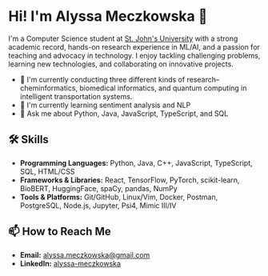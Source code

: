 # Hi! I'm Alyssa Meczkowska 🌸

I'm a Computer Science student at [St. John's University](https://www.stjohns.edu) with a strong academic record, hands-on research experience in ML/AI, and a passion for teaching and advocacy in technology. I enjoy tackling challenging problems, learning new technologies, and collaborating on innovative projects.

- 🔭 I'm currently conducting three different kinds of research– cheminformatics, biomedical informatics, and quantum computing in intelligent transportation systems.
- 🌱 I'm currently learning sentiment analysis and NLP
- 💬 Ask me about Python, Java, JavaScript, TypeScript, and SQL


## 🛠️ Skills

- **Programming Languages:** Python, Java, C++, JavaScript, TypeScript, SQL, HTML/CSS
- **Frameworks & Libraries:** React, TensorFlow, PyTorch, scikit-learn, BioBERT, HuggingFace, spaCy, pandas, NumPy
- **Tools & Platforms:** Git/GitHub, Linux/Vim, Docker, Postman, PostgreSQL, Node.js, Jupyter, Psi4, Mimic III/IV

## 📫 How to Reach Me

- **Email:** [alyssa.meczkowska@gmail.com](mailto:alyssa.meczkowska@gmail.com)  
- **LinkedIn:** [alyssa-meczkowska](https://www.linkedin.com/in/alyssa-meczkowska/)
